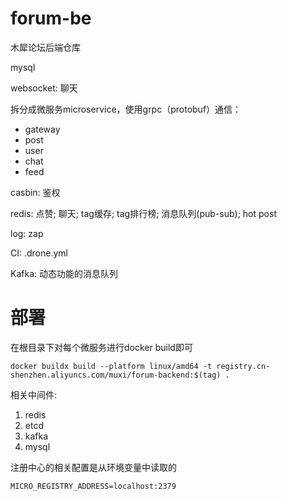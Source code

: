 # forum-be
木犀论坛后端仓库

mysql

websocket: 聊天

拆分成微服务microservice，使用grpc（protobuf）通信：
- gateway
- post
- user
- chat
- feed

casbin: 鉴权

redis: 点赞; 聊天; tag缓存; tag排行榜; 消息队列(pub-sub); hot post

log: zap

CI: .drone.yml

Kafka: 动态功能的消息队列

# 部署

在根目录下对每个微服务进行docker build即可

```
docker buildx build --platform linux/amd64 -t registry.cn-shenzhen.aliyuncs.com/muxi/forum-backend:$(tag) .
```

相关中间件:

1. redis
2. etcd
3. kafka
4. mysql



注册中心的相关配置是从环境变量中读取的

```
MICRO_REGISTRY_ADDRESS=localhost:2379
```

